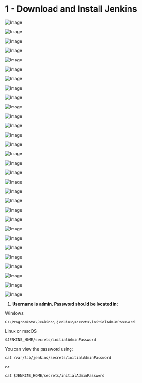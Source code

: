 # 1 - Download and Install Jenkins
 
![Image](1.PNG)

![Image](2.PNG)

![Image](3.PNG)

![Image](4.PNG)

![Image](5.PNG)

![Image](6.PNG)

![Image](7.PNG)

![Image](8.PNG)

![Image](9.PNG)

![Image](10.PNG)

![Image](11.PNG)

![Image](12.PNG)

![Image](13.PNG)

![Image](14.PNG)

![Image](15.PNG)

![Image](16.PNG)

![Image](17.PNG)

![Image](18.PNG)

![Image](19.PNG)

![Image](20.PNG)

![Image](21.PNG)

![Image](22.PNG)

![Image](23.PNG)

![Image](24.PNG)

![Image](25.PNG)

![Image](26.PNG)

![Image](27.PNG)

![Image](28.PNG)

![Image](29.PNG)

![Image](30.PNG)

1. **Username is admin. Password should be located in:**

Windows

```
C:\ProgramData\Jenkins\.jenkins\secrets\initialAdminPassword
```

Linux or macOS

```
$JENKINS_HOME/secrets/initialAdminPassword
```

You can view the password using:

```
cat /var/lib/jenkins/secrets/initialAdminPassword
```

or

```
cat $JENKINS_HOME/secrets/initialAdminPassword
```